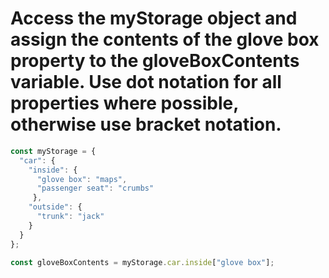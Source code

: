 # Access the myStorage object and assign the contents of the glove box property to the gloveBoxContents variable. Use dot notation for all properties where possible, otherwise use bracket notation.

```Javascript
const myStorage = {
  "car": {
    "inside": {
      "glove box": "maps",
      "passenger seat": "crumbs"
     },
    "outside": {
      "trunk": "jack"
    }
  }
};

const gloveBoxContents = myStorage.car.inside["glove box"];
```
